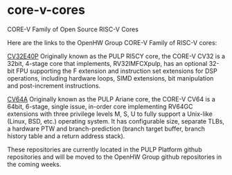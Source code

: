 # core-v-cores
CORE-V Family of Open Source RISC-V Cores

Here are the links to the OpenHW Group CORE-V Family of RISC-V cores:

[CV32E40P](https://github.com/pulp-platform/riscv) Originally known as the PULP RI5CY core, the CORE-V CV32 is a 32bit, 4-stage core that implements, RV32IMFCXpulp, has an optional 32-bit FPU supporting the F extension and instruction set extensions for DSP operations, including hardware loops, SIMD extensions, bit manipulation and post-increment instructions.

[CV64A](https://github.com/pulp-platform/ariane) Originally known as the PULP Ariane core, the CORE-V CV64 is a 64bit, 6-stage, single issue, in-order core implementing RV64GC extensions with three privilege levels M, S, U to fully support a Unix-like (Linux, BSD, etc.) operating system. It has configurable size, separate TLBs, a hardware PTW and branch-prediction (branch target buffer, branch history table and a return address stack).

These repositories are currently located in the PULP Platform github repositories and will be moved to the OpenHW Group github repositories in the coming weeks.
